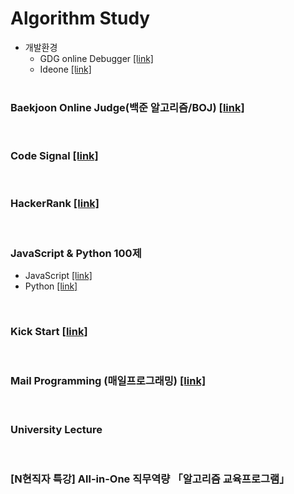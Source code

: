 # Algorithm Study
* 개발환경
   * GDG online Debugger [[link]](http://www.onlinegdb.com/)
   * Ideone [[link]](https://ideone.com/)
<br><br>

### Baekjoon Online Judge(백준 알고리즘/BOJ) [[link]](https://www.acmicpc.net/)
<br>

### Code Signal [[link]](https://codesignal.com/)
<br>

### HackerRank [[link]](https://www.hackerrank.com/)
<br>

### JavaScript & Python 100제 
* JavaScript [[link]](https://www.notion.so/JS-100-94d97d294dd14c9b911a02c840fa9f2d)
* Python [[link]](https://www.notion.so/Python-100-6ee1860ce29a41bc8eb6b9cfa7d7f06c)
<br>

### Kick Start [[link]](https://codingcompetitions.withgoogle.com/kickstart)
<br>

### Mail Programming (매일프로그래밍) [[link]](https://mailprogramming.com/)
<br>

### University Lecture
<br>

### [N현직자 특강] All-in-One 직무역량 「알고리즘 교육프로그램」
<br>
